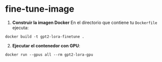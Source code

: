 # fine-tune-image

1. **Construir la imagen Docker**
En el directorio que contiene tu `Dockerfile` ejecuta:

`docker build -t gpt2-lora-finetune .`

2. **Ejecutar el contenedor con GPU**:
```
docker run --gpus all --rm gpt2-lora-gpu
```
